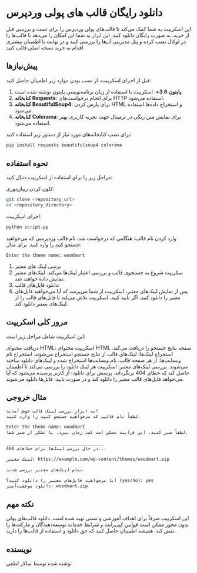 # دانلود رایگان قالب های پولی وردپرس 

این اسکریپت به شما کمک می‌کند تا قالب‌های پولی وردپرس را برای تست و بررسی قبل از خرید، به صورت رایگان دانلود کنید. این ابزار به شما این امکان را می‌دهد تا قالب‌ها را در لوکال نصب کرده و پنل مدیریتی آن‌ها را بررسی کنید و در نهایت با اطمینان بیشتری اقدام به خرید نسخه اصلی قالب کنید.

## پیش‌نیازها

قبل از اجرای اسکریپت، از نصب بودن موارد زیر اطمینان حاصل کنید:

1. **پایتون 3.6+**: اسکریپت با استفاده از زبان برنامه‌نویسی پایتون نوشته شده است.
2. **کتابخانه Requests**: برای انجام درخواست‌های HTTP استفاده می‌شود.
3. **کتابخانه BeautifulSoup4**: برای پارس کردن HTML و استخراج داده‌ها استفاده می‌شود.
4. **کتابخانه Colorama**: برای نمایش متن رنگی در ترمینال جهت تجربه کاربری بهتر استفاده می‌شود.

برای نصب کتابخانه‌های مورد نیاز از دستور زیر استفاده کنید:
```bash
pip install requests beautifulsoup4 colorama
```
<h2> نحوه استفاده </h2>

مراحل زیر را برای استفاده از اسکریپت دنبال کنید:

کلون کردن ریپازیتوری:

```bash
git clone <repository_url>
cd <repository_directory>
```
اجرای اسکریپت:

```bash
python script.py
```
وارد کردن نام قالب:
هنگامی که درخواست شد، نام قالب وردپرسی که می‌خواهید جستجو کنید را وارد کنید. برای مثال:
```
Enter the theme name: woodmart
```

1. برسی لینک های معتبر 
2. سکریپت شروع به جستجوی قالب و بررسی اعتبار لینک‌ها می‌کند. لینک‌های معتبر نمایش داده خواهند شد.
3. دانلود فایل‌های قالب:
4. پس از نمایش لینک‌های معتبر، اسکریپت از شما می‌پرسد که آیا می‌خواهید فایل‌های معتبر را دانلود کنید. اگر تایید کنید، اسکریپت تلاش می‌کند تا فایل‌های قالب را از لینک‌های معتبر دانلود کند.

<h2>
مرور کلی اسکریپت
</h2>

این اسکریپت شامل مراحل زیر است:

دریافت محتوای HTML: اسکریپت محتوای HTML صفحه نتایج جستجو را دریافت می‌کند.
استخراج لینک‌ها: لینک‌های قالب از نتایج جستجو استخراج می‌شوند.
استخراج نام وبسایت‌ها: از هر صفحه قالب، نام وبسایت‌ها استخراج شده و لینک‌های دانلود ساخته می‌شوند.
بررسی لینک‌های معتبر: اسکریپت هر لینک دانلود را بررسی می‌کند تا اطمینان حاصل کند که خطای 404 برنگرداند.
پرسش برای دانلود: از کاربر پرسیده می‌شود که آیا می‌خواهد فایل‌های قالب معتبر را دانلود کند و در صورت تایید، فایل‌ها دانلود می‌شوند.
<h2>
مثال خروجی
</h2>

```txt
به ابزار بررسی لینک قالب خوش آمدید!
لطفاً نام قالبی که می‌خواهید جستجو کنید را وارد کنید.

Enter the theme name: woodmart
لطفاً صبر کنید، این فرآیند ممکن است کمی زمان ببرد. با تشکر از صبر شما.

_____________________________________
در حال بررسی لینک‌ها برای خطاهای 404...

لینک معتبر: https://example.com/wp-content/themes/woodmart.zip

تمام لینک‌های معتبر بررسی شدند.

آیا می‌خواهید فایل‌های معتبر را دانلود کنید؟ (yes/no): yes
دانلود موفقیت‌آمیز: woodmart.zip

```
<h2>
نکته مهم
</h2>

این اسکریپت صرفاً برای اهداف آموزشی و تستی تهیه شده است. دانلود قالب‌های پولی بدون مجوز ممکن است قوانین کپی‌رایت و شرایط خدمات توسعه‌دهندگان و مارکت‌ها را نقض کند. همیشه اطمینان حاصل کنید که حق دانلود و استفاده از قالب‌ها را دارید.

<h2>
نویسنده
  </h2>
  
نوشته شده توسط سالار لطفی

